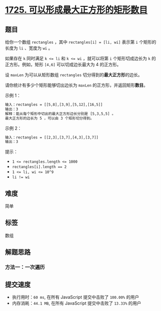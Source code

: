 # [1725. 可以形成最大正方形的矩形数目](https://leetcode-cn.com/problems/number-of-rectangles-that-can-form-the-largest-square/)

## 题目

给你一个数组 `rectangles` ，其中 `rectangles[i] = [li, wi]` 表示第 `i` 个矩形的长度为 `li` 、宽度为 `wi` 。

如果存在 `k` 同时满足 `k <= li` 和 `k <= wi` ，就可以将第 `i` 个矩形切成边长为 `k` 的正方形。例如，矩形 `[4,6]` 可以切成边长最大为 4 的正方形。

设 `maxLen` 为可以从矩形数组 `rectangles` 切分得到的**最大正方形**的边长。

请你统计有多少个矩形能够切出边长为 `maxLen` 的正方形，并返回矩形**数目**。

示例 1：

```txt
输入：rectangles = [[5,8],[3,9],[5,12],[16,5]]
输出：3
解释：能从每个矩形中切出的最大正方形边长分别是 [5,3,5,5] 。
最大正方形的边长为 5 ，可以由 3 个矩形切分得到。
```

示例 2：

```txt
输入：rectangles = [[2,3],[3,7],[4,3],[3,7]]
输出：3
```

提示：

- `1 <= rectangles.length <= 1000`
- `rectangles[i].length == 2`
- `1 <= li, wi <= 10^9`
- `li != wi`

## 难度

简单

## 标签

数组

## 解题思路

### 方法一：一次遍历

## 提交速度

- 执行用时：`60 ms`, 在所有 JavaScript 提交中击败了 `100.00%` 的用户
- 内存消耗：`44.1 MB`, 在所有 JavaScript 提交中击败了 `13.33%` 的用户

